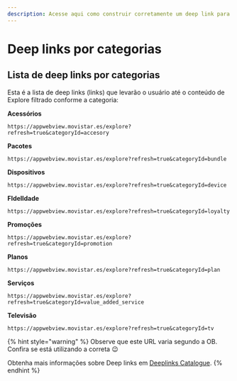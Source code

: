 ```yaml
---
description: Acesse aqui como construir corretamente um deep link para Explore
---
```


# Deep links por categorias

## Lista de deep links por categorias

Esta é a lista de deep links (links) que levarão o usuário até o conteúdo de Explore filtrado conforme a categoria:

**Acessórios**

`https://appwebview.movistar.es/explore?refresh=true&categoryId=accesory`

**Pacotes**

`https://appwebview.movistar.es/explore?refresh=true&categoryId=bundle`

**Dispositivos**

`https://appwebview.movistar.es/explore?refresh=true&categoryId=device`

**FIdelIdade**

`https://appwebview.movistar.es/explore?refresh=true&categoryId=loyalty`

**Promoções**

`https://appwebview.movistar.es/explore?refresh=true&categoryId=promotion`

**Planos**

`https://appwebview.movistar.es/explore?refresh=true&categoryId=plan`

**Serviços**

`https://appwebview.movistar.es/explore?refresh=true&categoryId=value_added_service`

**Televisão**

`https://appwebview.movistar.es/explore?refresh=true&categoryId=tv`

{% hint style="warning" %} Observe que este URL varia segundo a OB. Confira se está utilizando a correta 😉

Obtenha mais informações sobre Deep links em [Deeplinks Catalogue](https://tef-novum.gitbook.io/novum/develop/deeplinks-catalog).
 {% endhint %}
